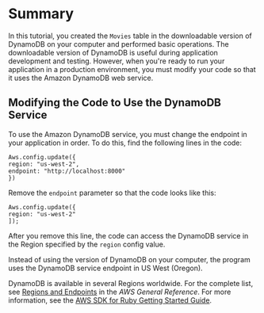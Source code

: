# Summary<a name="GettingStarted.Ruby.Summary"></a>

In this tutorial, you created the `Movies` table in the downloadable version of DynamoDB on your computer and performed basic operations\. The downloadable version of DynamoDB is useful during application development and testing\. However, when you're ready to run your application in a production environment, you must modify your code so that it uses the Amazon DynamoDB web service\.

## Modifying the Code to Use the DynamoDB Service<a name="GettingStarted.Ruby.Summary.MovingToDDB"></a>

To use the Amazon DynamoDB service, you must change the endpoint in your application in order\. To do this, find the following lines in the code:

```
Aws.config.update({
region: "us-west-2",
endpoint: "http://localhost:8000"
})
```

Remove the `endpoint` parameter so that the code looks like this:

```
Aws.config.update({
region: "us-west-2"
]);
```

After you remove this line, the code can access the DynamoDB service in the Region specified by the `region` config value\. 

Instead of using the version of DynamoDB on your computer, the program uses the DynamoDB service endpoint in US West \(Oregon\)\.

DynamoDB is available in several Regions worldwide\. For the complete list, see [Regions and Endpoints](https://docs.aws.amazon.com/general/latest/gr/rande.html) in the *AWS General Reference*\. For more information, see the [AWS SDK for Ruby Getting Started Guide](https://aws.amazon.com/developers/getting-started/ruby)\.